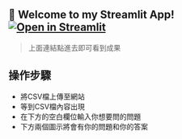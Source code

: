 ## 🎉 Welcome to my Streamlit App!           [![Open in Streamlit][share_badge]][share_link]

[share_badge]: https://static.streamlit.io/badges/streamlit_badge_black_white.svg
[share_link]: https://gamer00801-flag-streamlit-app-chatbot-po4pib.streamlit.app/
>上面連結點進去即可看到成果

## 操作步驟

* 將CSV檔上傳至網站
* 等到CSV檔內容出現
* 在下方的空白欄位輸入你想要問的問題
* 下方兩個圖示將會有你的問題和你的答案
